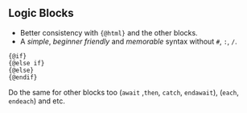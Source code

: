## Logic Blocks

- Better consistency with `{@html}` and the other blocks.
- A *simple*, *beginner friendly* and *memorable* syntax without `#`, `:`, `/`.

```svelte
{@if}
{@else if}
{@else}
{@endif}
```

Do the same for other blocks too (`await` ,`then`, `catch`, `endawait`), (`each`, `endeach`) and etc.
